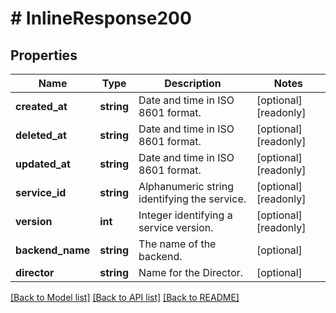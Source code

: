 # # InlineResponse200

## Properties

Name | Type | Description | Notes
------------ | ------------- | ------------- | -------------
**created_at** | **string** | Date and time in ISO 8601 format. | [optional] [readonly]
**deleted_at** | **string** | Date and time in ISO 8601 format. | [optional] [readonly]
**updated_at** | **string** | Date and time in ISO 8601 format. | [optional] [readonly]
**service_id** | **string** | Alphanumeric string identifying the service. | [optional] [readonly]
**version** | **int** | Integer identifying a service version. | [optional] [readonly]
**backend_name** | **string** | The name of the backend. | [optional]
**director** | **string** | Name for the Director. | [optional]

[[Back to Model list]](../../README.md#models) [[Back to API list]](../../README.md#endpoints) [[Back to README]](../../README.md)
